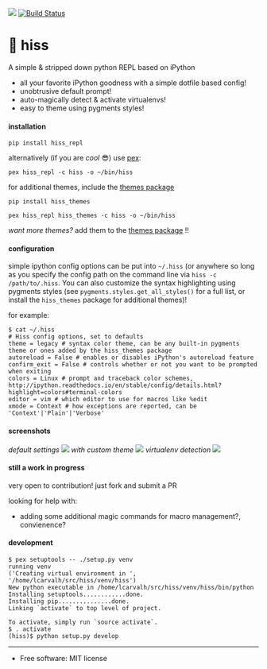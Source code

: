 [<img src="https://img.shields.io/pypi/v/hiss_repl.svg">](https://pypi.python.org/pypi/hiss_repl)
[![Build
Status](https://travis-ci.org/sixninetynine/hiss.svg?branch=master)](https://travis-ci.org/sixninetynine/hiss)


# 🐍 hiss

A simple & stripped down python REPL based on iPython

* all your favorite iPython goodness with a simple dotfile based config!
* unobtrusive default prompt!
* auto-magically detect & activate virtualenvs!
* easy to theme using pygments styles!

#### installation

`pip install hiss_repl`

alternatively (if you are _cool_ 😎) use [pex](https://github.com/pantsbuild/pex):

`pex hiss_repl -c hiss -o ~/bin/hiss`

for additional themes, include the [themes package](https://github.com/sixninetynine/hiss-themes)

`pip install hiss_themes`

`pex hiss_repl hiss_themes -c hiss -o ~/bin/hiss`

*want more themes?* add them to the [themes package](https://github.com/sixninetynine/hiss-themes) !!

#### configuration

simple ipython config options can be put into `~/.hiss` (or anywhere so long as you specify the config path on the command line via `hiss -c /path/to/.hiss`. You can also customize the syntax highlighting using pygments styles (see `pygments.styles.get_all_styles()` for a full list, or install the `hiss_themes` package for additional themes)! 

for example:

```
$ cat ~/.hiss
# Hiss config options, set to defaults
theme = legacy # syntax color theme, can be any built-in pygments theme or ones added by the hiss_themes package
autoreload = False # enables or disables iPython's autoreload feature
confirm_exit = False # controls whether or not you want to be prompted when exiting
colors = Linux # prompt and traceback color schemes, http://ipython.readthedocs.io/en/stable/config/details.html?highlight=colors#terminal-colors
editor = vim # which editor to use for macros like %edit
xmode = Context # how exceptions are reported, can be 'Context'|'Plain'|'Verbose'
```

#### screenshots
_default settings_
![](https://www.dropbox.com/s/12djf1idmzjhaei/Screenshot%202016-10-06%2000.59.15.png?raw=true)
_with custom theme_
![](https://www.dropbox.com/s/kruj91cdvc4701y/Screenshot%202017-01-16%2013.10.17.png?raw=true)
_virtualenv detection_
![](https://www.dropbox.com/s/s07fy6rttz0i6j0/Screenshot%202017-01-16%2013.11.20.png?raw=true)
#### still a work in progress

very open to contribution! just fork and submit a PR

looking for help with:

* adding some additional magic commands for macro management?, convienence?

#### development

```
$ pex setuptools -- ./setup.py venv
running venv
('Creating virtual environment in ', '/home/lcarvalh/src/hiss/venv/hiss')
New python executable in /home/lcarvalh/src/hiss/venv/hiss/bin/python
Installing setuptools............done.
Installing pip...............done.
Linking `activate` to top level of project.

To activate, simply run `source activate`.
$ . activate
(hiss)$ python setup.py develop
```

---

* Free software: MIT license
